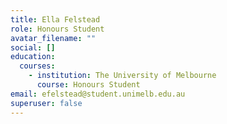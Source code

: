 ```yaml
---
title: Ella Felstead
role: Honours Student
avatar_filename: ""
social: []
education:
  courses:
    - institution: The University of Melbourne
      course: Honours Student
email: efelstead@student.unimelb.edu.au
superuser: false
---
```

